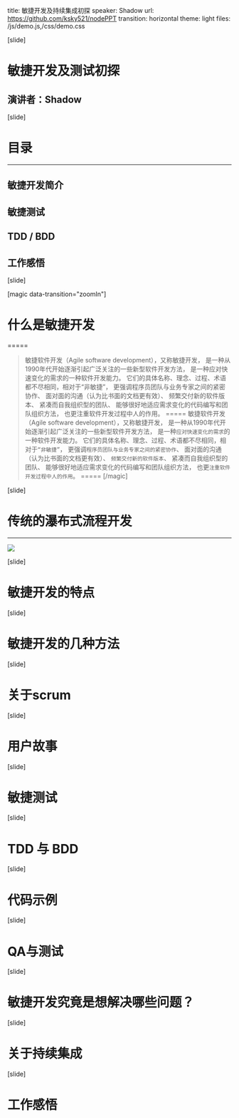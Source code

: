 title: 敏捷开发及持续集成初探
speaker: Shadow
url: https://github.com/ksky521/nodePPT
transition: horizontal
theme: light
files: /js/demo.js,/css/demo.css

[slide]

# 敏捷开发及测试初探
## 演讲者：Shadow

[slide]
# 目录
------
## 敏捷开发简介

## 敏捷测试

## TDD / BDD

## 工作感悟

[slide]

[magic data-transition="zoomIn"]
# 什么是敏捷开发
=====
>敏捷软件开发（Agile software development），又称敏捷开发，
是一种从1990年代开始逐渐引起广泛关注的一些新型软件开发方法，
是一种应对快速变化的需求的一种软件开发能力。
它们的具体名称、理念、过程、术语都不尽相同，相对于“非敏捷”，
更强调程序员团队与业务专家之间的紧密协作、
面对面的沟通（认为比书面的文档更有效）、
频繁交付新的软件版本、
紧凑而自我组织型的团队、
能够很好地适应需求变化的代码编写和团队组织方法，
也更注重软件开发过程中人的作用。
=====
>敏捷软件开发（Agile software development），又称敏捷开发，
是一种从1990年代开始逐渐引起广泛关注的一些新型软件开发方法，
是一种`应对快速变化的需求`的一种软件开发能力。
它们的具体名称、理念、过程、术语都不尽相同，相对于`“非敏捷”`，
更强调`程序员团队与业务专家之间的紧密协作`、
面对面的沟通（认为比书面的文档更有效）、
`频繁交付新的软件版本`、
紧凑而自我组织型的团队、
能够很好地适应需求变化的代码编写和团队组织方法，
也更`注重软件开发过程中人的作用`。
=====
[/magic]

[slide]

# 传统的瀑布式流程开发
----

![](/images/warterfall.png)

[slide]

# 敏捷开发的特点

[slide]

# 敏捷开发的几种方法

[slide]

# 关于scrum

[slide]

# 用户故事

[slide]

# 敏捷测试

[slide]

# TDD 与 BDD

[slide]

# 代码示例

[slide]

# QA与测试

[slide]

# 敏捷开发究竟是想解决哪些问题？

[slide]

# 关于持续集成

[slide]

# 工作感悟
